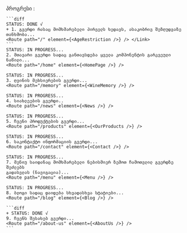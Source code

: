 პროგრესი :

    ```diff
    STATUS: DONE √
    + 1. გვერდი რასაც მომხმარებელი პირველს ხედავს, ასაკობრივ შეზღუდვაზე
    თანხმობა...
    <Route path="/" element={<AgeRestriction />} /> </Link>
    ```
    STATUS: IN PROGRESS...
    2. მთავარი გვერდი სადაც განთავსდება ყველა კომპონენტის გარკვეული ნაწილი...
    <Route path="/home" element={<HomePage />} />

    STATUS: IN PROGRESS...
    3. ღვინის მეხსიერების გვერდი...
    <Route path="/memory" element={<WineMemory />} />

    STATUS: IN PROGRESS...
    4. სიახლეების გვერდი..
    <Route path="/news" element={<News />} />

    STATUS: IN PROGRESS...
    5. ჩვენი პროდუქტების გვერდი...
    <Route path="/products" element={<OurProducts />} />

    STATUS: IN PROGRESS...
    6. საკონტაქტო ინფორმაციის გვერდი...
    <Route path="/contact" element={<Contact />} />

    STATUS: IN PROGRESS...
    7. მენიუ საიდანაც მომხმარებელი ნებისმიერ ზემოთ ჩამოთვლილ გვერდზე შეძლებს
    გადასვლას (ნავიგაცია)...
    <Route path="/menu" element={<Menu />} />

    STATUS: IN PROGRESS...
    8. ბლოგი სადაც დაიდება სხვადასხვა სტატიები...
    <Route path="/blog" element={<Blog />} />

    ```diff
    + STATUS: DONE √
    9. ჩვენს შესახებ გვერდი...
    <Route path="/about-us" element={<AboutUs />} />
    ```

